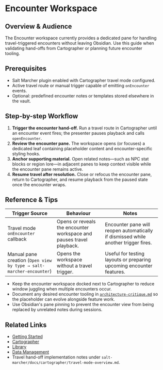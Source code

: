 # Encounter Workspace

## Overview & Audience
The Encounter workspace currently provides a dedicated pane for handling travel-triggered encounters without leaving Obsidian. Use this guide when validating hand-offs from Cartographer or planning future encounter tooling.

## Prerequisites
- Salt Marcher plugin enabled with Cartographer travel mode configured.
- Active travel route or manual trigger capable of emitting `onEncounter` events.
- Optional: predefined encounter notes or templates stored elsewhere in the vault.

## Step-by-step Workflow
1. **Trigger the encounter hand-off.** Run a travel route in Cartographer until an encounter event fires; the presenter pauses playback and calls `openEncounter`.
2. **Review the encounter pane.** The workspace opens (or focuses) a dedicated leaf containing placeholder content and encounter-specific styling hooks.
3. **Anchor supporting material.** Open related notes—such as NPC stat blocks or region lore—in adjacent panes to keep context visible while the encounter pane remains active.
4. **Resume travel after resolution.** Close or refocus the encounter pane, return to Cartographer, and resume playback from the paused state once the encounter wraps.

## Reference & Tips
| Trigger Source | Behaviour | Notes |
| --- | --- | --- |
| Travel mode `onEncounter` callback | Opens or reveals the encounter workspace and pauses travel playback. | Encounter pane will reopen automatically if dismissed while another trigger fires. |
| Manual pane creation (`Open view by type → salt-marcher-encounter`) | Opens the workspace without a travel trigger. | Useful for testing layouts or preparing upcoming encounter features. |

- Keep the encounter workspace docked next to Cartographer to reduce window juggling when multiple encounters occur.
- Document any desired encounter tooling in [`architecture-critique.md`](../architecture-critique.md) so the placeholder can evolve alongside feature work.
- Use Obsidian's pane pinning to prevent the encounter view from being replaced by unrelated notes during sessions.

## Related Links
- [Getting Started](./Getting-Started.md)
- [Cartographer](./Cartographer.md)
- [Library](./Library.md)
- [Data Management](./Data-Management.md)
- Travel hand-off implementation notes under `salt-marcher/docs/cartographer/travel-mode-overview.md`.
